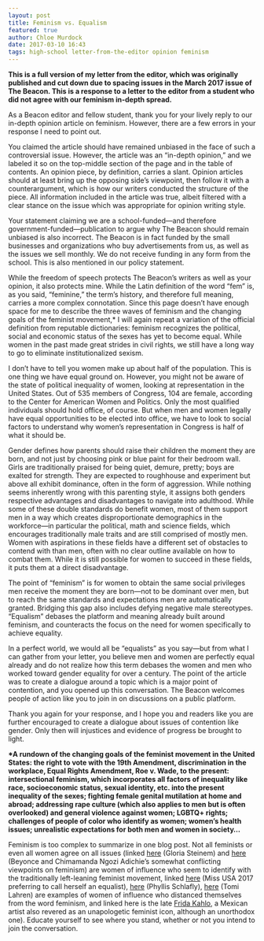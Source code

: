 ```yaml
---
layout: post
title: Feminism vs. Equalism
featured: true
author: Chloe Murdock
date: 2017-03-10 16:43
tags: high-school letter-from-the-editor opinion feminism
---
```

**This is a full version of my letter from the editor, which was originally published and cut down due to spacing issues in the March 2017 issue of The Beacon. This is a response to a letter to the editor from a student who did not agree with our feminism in-depth spread.**

As a Beacon editor and fellow student, thank you for your lively reply to our in-depth opinion article on feminism. However, there are a few errors in your response I need to point out.

You claimed the article should have remained unbiased in the face of such a controversial issue. However, the article was an “in-depth opinion,” and we labeled it so on the top-middle section of the page and in the table of contents. An opinion piece, by definition, carries a slant. Opinion articles should at least bring up the opposing side’s viewpoint, then follow it with a counterargument, which is how our writers conducted the structure of the piece. All information included in the article was true, albeit filtered with a clear stance on the issue which was appropriate for opinion writing style.

Your statement claiming we are a school-funded—and therefore government-funded—publication to argue why The Beacon should remain unbiased is also incorrect. The Beacon is in fact funded by the small businesses and organizations who buy advertisements from us, as well as the issues we sell monthly. We do not receive funding in any form from the school. This is also mentioned in our policy statement.

While the freedom of speech protects The Beacon’s writers as well as your opinion, it also protects mine. While the Latin definition of the word “fem” is, as you said, “feminine,” the term’s history, and therefore full meaning, carries a more complex connotation. Since this page doesn’t have enough space for me to describe the three waves of feminism and the changing goals of the feminist movement,* I will again repeat a variation of the official definition from reputable dictionaries: feminism recognizes the political, social and economic status of the sexes has yet to become equal. While women in the past made great strides in civil rights, we still have a long way to go to eliminate institutionalized sexism.

I don’t have to tell you women make up about half of the population. This is one thing we have equal ground on. However, you might not be aware of the state of political inequality of women, looking at representation in the United States. Out of 535 members of Congress, 104 are female, according to the Center for American Women and Politics. Only the most qualified individuals should hold office, of course. But when men and women legally have equal opportunities to be elected into office, we have to look to social factors to understand why women’s representation in Congress is half of what it should be.

Gender defines how parents should raise their children the moment they are born, and not just by choosing pink or blue paint for their bedroom wall. Girls are traditionally praised for being quiet, demure, pretty; boys are exalted for strength. They are expected to roughhouse and experiment but above all exhibit dominance, often in the form of aggression. While nothing seems inherently wrong with this parenting style, it assigns both genders respective advantages and disadvantages to navigate into adulthood. While some of these double standards do benefit women, most of them support men in a way which creates disproportionate demographics in the workforce—in particular the political, math and science fields, which encourages traditionally male traits and are still comprised of mostly men. Women with aspirations in these fields have a different set of obstacles to contend with than men, often with no clear outline available on how to combat them. While it is still possible for women to succeed in these fields, it puts them at a direct disadvantage.

The point of “feminism” is for women to obtain the same social privileges men receive the moment they are born—not to be dominant over men, but to reach the same standards and expectations men are automatically granted. Bridging this gap also includes defying negative male stereotypes. “Equalism” debases the platform and meaning already built around feminism, and counteracts the focus on the need for women specifically to achieve equality.

In a perfect world, we would all be “equalists” as you say—but from what I can gather from your letter, you believe men and women are perfectly equal already and do not realize how this term debases the women and men who worked toward gender equality for over a century. The point of the article was to create a dialogue around a topic which is a major point of contention, and you opened up this conversation. The Beacon welcomes people of action like you to join in on discussions on a public platform.

Thank you again for your response, and I hope you and readers like you are further encouraged to create a dialogue about issues of contention like gender. Only then will injustices and evidence of progress be brought to light.

**\*A rundown of the changing goals of the feminist movement in the United States: the right to vote with the 19th Amendment, discrimination in the workplace, Equal Rights Amendment, Roe v. Wade, to the present: intersectional feminism, which incorporates all factors of inequality like race, socioeconomic status, sexual identity, etc. into the present inequality of the sexes; fighting female genital mutilation at home and abroad; addressing rape culture (which also applies to men but is often overlooked) and general violence against women; LGBTQ+ rights; challenges of people of color who identify as women; women’s health issues; unrealistic expectations for both men and women in society…**

Feminism is too complex to summarize in one blog post. Not all feminists or even all women agree on all issues (linked [here](http://www.gloriasteinem.com/) (Gloria Steinem) and [here](http://www.volkskrant.nl/boeken/ngozi-adichie-beyonce-s-feminism-isn-t-my-feminism~a4390684/) (Beyonce and Chimamanda Ngozi Adichie’s somewhat conflicting viewpoints on feminism) are women of influence who seem to identify with the traditionally left-leaning feminist movement, linked [here](http://www.syracuse.com/celebrity-news/index.ssf/2017/05/kara_mccullough_healthcare_feminism_miss_usa_2017.html) (Miss USA 2017 preferring to call herself an equalist), [here](http://www.makers.com/phyllis-schlafly) (Phyllis Schlafly), [here](http://www.theblaze.com/video/tomi-lahren-offers-a-clear-message-to-left-wing-feminists-this-is-what-real-women-look-like/) (Tomi Lahren) are examples of women of influence who distanced themselves from the word feminism, and linked here is the late [Frida Kahlo](https://www.nytimes.com/2015/05/10/style/frida-kahlo-is-having-a-moment.html?_r=0), a Mexican artist also revered as an unapologetic feminist icon, although an unorthodox one). Educate yourself to see where you stand, whether or not you intend to join the conversation.